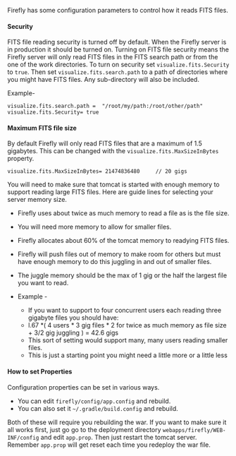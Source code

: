 Firefly has some configuration parameters to control how it reads FITS files. 


#### Security

FITS file reading security is turned off by default.  When the Firefly server is in production it should be turned on. 
Turning on FITS file security means the Firefly server will only read FITS files in the FITS search path or from the one of the work 
directories. To turn on security set `visualize.fits.Security` to `true`. Then set `visualize.fits.search.path` to a path of directories
where you might have FITS files.  Any sub-directory will also be included.

Example- 
```
visualize.fits.search.path =  "/root/my/path:/root/other/path"
visualize.fits.Security= true
```

#### Maximum FITS file size

By default Firefly will only read FITS files that are a maximum of 1.5 gigabytes. This can be changed with the `visualize.fits.MaxSizeInBytes` property.

```
visualize.fits.MaxSizeInBytes= 21474836480     // 20 gigs
```

You will need to make sure that tomcat is started with enough memory to support reading large FITS files. Here are guide lines for selecting your server memory size.

 - Firefly uses about twice as much memory to read a file as is the file size.
 - You will need more memory to allow for smaller files.
 - Firefly allocates about 60% of the tomcat memory to readying FITS files.
 - Firefly will push files out of memory to make room for others but must have enough memory to do this juggling in and out of smaller files.
 - The juggle memory should be the max of 1 gig or the half the largest file you want to read.
 - Example - 
   
    - If you want to support to four concurrent users each reading three gigabyte files you should have: 
    - l.67 *( 4 users * 3 gig files * 2 for twice as much memory as file size + 3/2 gig juggling ) = 42.6 gigs
    - This sort of setting would support many, many users reading smaller files.
    - This is just a starting point you might need a little more or a little less
 


#### How to set Properties

Configuration properties can be set in various ways.

 - You can edit `firefly/config/app.config` and rebuild.   
 - You can also set it `~/.gradle/build.config` and rebuild.

Both of these will require you rebuilding the war. If you want to make sure it all works first, just go 
go to the deployment directory `webapps/firefly/WEB-INF/config` and edit `app.prop`. Then just restart
the tomcat server. Remember `app.prop` will get reset each time you redeploy the war file.

